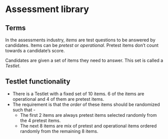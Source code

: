 # Assessment library

## Terms

In the assessments industry, *items* are test questions to be answered by candidates. Items can be *pretest* or *operational*. Pretest items don’t count towards a candidate’s score.

Candidates are given a set of items they need to answer. This set is called a *Testlet*.

## Testlet functionality

* There is a Testlet with a fixed set of 10 items. 6 of the items are operational and 4 of them are pretest items.
* The requirement is that the _order_ of these items should be randomized such that -
    * The first 2 items are always pretest items selected randomly from the 4 pretest items.
    * The next 8 items are mix of pretest and operational items ordered randomly from the remaining 8 items.